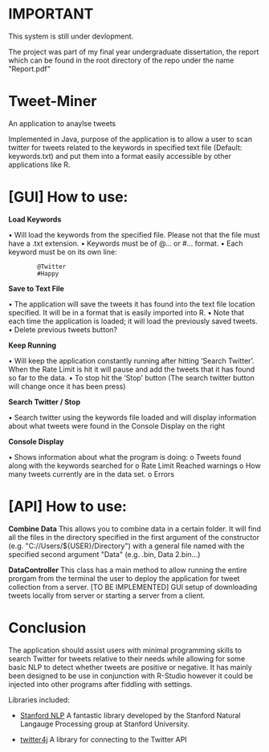 IMPORTANT
=======

This system is still under devlopment.

The project was part of my final year undergraduate dissertation, the report which can be found in the root directory of the repo under the name "Report.pdf"


Tweet-Miner
=======

An application to anaylse tweets 

Implemented in Java, purpose of the application is to allow a user to scan twitter for tweets related to the keywords in specified text file (Default: keywords.txt) and put them into a format easily accessible by other applications like R.

[GUI] How to use:
=======
**Load Keywords**

•	Will load the keywords from the specified file. Please not that the file must have a .txt extension. 
•	Keywords must be of @... or #... format. 
•	Each keyword must be on its own line:

			@Twitter
			#Happy

**Save to Text File**

•	The application will save the tweets it has found into the text file location specified. It will be in a format that is easily imported into R.
•	Note that each time the application is loaded; it will load the previously saved tweets. 
•	Delete previous tweets button?


**Keep Running**

•	Will keep the application constantly running after hitting ‘Search Twitter’. When the Rate Limit is hit it will pause and add the tweets that it has found so far to the data.
•	To stop hit the ‘Stop’ button (The search twitter button will change once it has been press)

**Search Twitter / Stop**

•	Search twitter using the keywords file loaded and will display information about what tweets were found in the Console Display on the right

**Console Display**

•	Shows information about what the program is doing:
o	Tweets found along with the keywords searched for
o	Rate Limit Reached warnings
o	How many tweets currently are in the data set. 
o	Errors


[API] How to use:
======

**Combine Data**
This allows you to combine data in a certain folder. It will find all the files in the directory specified in the first argument of the constructor  (e.g. "C://Users/${USER}/Directory") with a general file named with the specified second argument "Data" (e.g. .bin, Data 2.bin...)

**DataController** 
This class has a main method to allow running the entire prorgam from the terminal the user to deploy the application for tweet collection from a server. [TO BE IMPLEMENTED] GUI setup of downloading tweets locally from server or starting a server from a client.

Conclusion
======

The application should assist users with minimal programming skills to search Twitter for tweets relative to their needs while allowing for some basic NLP to detect whether tweets are positive or negative. It has mainly been designed to be use in conjunction with R-Studio however it could be injected into other programs after fiddling with settings.


Libraries included:

- [Stanford NLP](http://nlp.stanford.edu/index.shtml)
  A fantastic library developed by the Stanford Natural Langauge Processing group at Stanford University.
  
- [twitter4j](http://twitter4j.org/en/index.html)
  A library for connecting to the Twitter API


